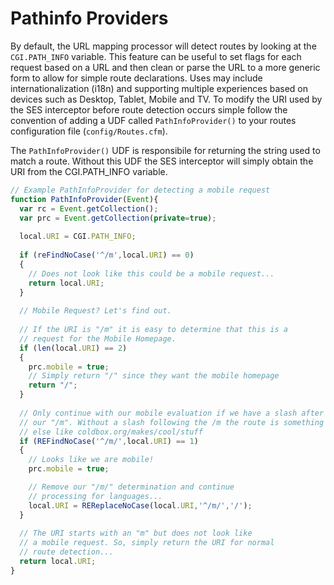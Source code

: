 # Pathinfo Providers

By default, the URL mapping processor will detect routes by looking at the `CGI.PATH_INFO` variable. This feature can be useful to set flags for each request based on a URL and then clean or parse the URL to a more generic form to allow for simple route declarations. Uses may include internationalization (i18n) and supporting multiple experiences based on devices such as Desktop, Tablet, Mobile and TV. To modify the URI used by the SES interceptor before route detection occurs simple follow the convention of adding a UDF called `PathInfoProvider()` to your routes configuration file (`config/Routes.cfm`).

The `PathInfoProvider()` UDF is responsibile for returning the string used to match a route. Without this UDF the SES interceptor will simply obtain the URI from the CGI.PATH_INFO variable. 

```js
// Example PathInfoProvider for detecting a mobile request
function PathInfoProvider(Event){
  var rc = Event.getCollection();
  var prc = Event.getCollection(private=true);
  
  local.URI = CGI.PATH_INFO;
  
  if (reFindNoCase('^/m',local.URI) == 0)
  {
    // Does not look like this could be a mobile request...
    return local.URI;
  }
  
  // Mobile Request? Let's find out.
  
  // If the URI is "/m" it is easy to determine that this is a
  // request for the Mobile Homepage.
  if (len(local.URI) == 2)
  {
    prc.mobile = true;
    // Simply return "/" since they want the mobile homepage
    return "/";
  }
  
  // Only continue with our mobile evaluation if we have a slash after
  // our "/m". Without a slash following the /m the route is something
  // else like coldbox.org/makes/cool/stuff
  if (REFindNoCase('^/m/',local.URI) == 1)
  {
    // Looks like we are mobile!
    prc.mobile = true;

    // Remove our "/m/" determination and continue
    // processing for languages...
    local.URI = REReplaceNoCase(local.URI,'^/m/','/');
  }
  
  // The URI starts with an "m" but does not look like
  // a mobile request. So, simply return the URI for normal
  // route detection...
  return local.URI;
} 
```

